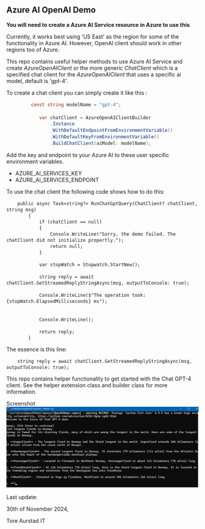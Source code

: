 ## Azure AI OpenAI Demo

**You will need to create a Azure AI Service resource in Azure to use this**

Currently, it works best using 'US East' as the region for some of the functionality
in Azure AI. However, OpenAI client should work in other regions too of Azure. 

This repo contains useful helper methods to use Azure AI Service and create
_AzureOpenAIClient_ or the more generic _ChatClient_ which is a specified chat client for the 
_AzureOpenAIClient_ that uses a specific ai model, default is 'gpt-4'. 

To create a chat client you can simply create it like this :


```csharp
         const string modelName = "gpt-4";

            var chatClient = AzureOpenAIClientBuilder
                .Instance
                .WithDefaultEndpointFromEnvironmentVariable()
                .WithDefaultKeyFromEnvironmentVariable()
                .BuildChatClient(aiModel: modelName);
```

Add the key and endpoint to your Azure AI to these user specific environment variables. 

<ul>
     <li>AZURE_AI_SERVICES_KEY</li>
     <li>AZURE_AI_SERVICES_ENDPOINT</li>

</ul>

To use the chat client the following code shows how to do this:

```
    public async Task<string?> RunChatGptQuery(ChatClient? chatClient, string msg)
        {
            if (chatClient == null)
            {
                Console.WriteLine("Sorry, the demo failed. The chatClient did not initialize propertly.");
                return null;
            }

            var stopWatch = Stopwatch.StartNew();

            string reply = await chatClient.GetStreamedReplyStringAsync(msg, outputToConsole: true);

            Console.WriteLine($"The operation took: {stopWatch.ElapsedMilliseconds} ms");


            Console.WriteLine();

            return reply;
        }

```

The essence is this line:

```
    string reply = await chatClient.GetStreamedReplyStringAsync(msg, outputToConsole: true);

```

This repo contains helper functionality to get started with the Chat GPT-4 client. See the
helper extension class and builder class for more information.


Screenshot
![screenshot.png](screenshot.png)

Last update: 

30th of November 2024, 

Tore Aurstad IT 

